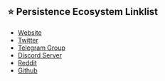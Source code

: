 ## ⭐️ Persistence Ecosystem Linklist
- <a href="https://persistence.one/" target="_blank">Website</a>
- <a href="https://twitter.com/persistenceone" target="_blank">Twitter</a>
- <a href="https://t.me/PersistenceOneChat" target="_blank">Telegram Group</a>
- <a href="https://discord.com/invite/SaBKpjbnhH" target="_blank">Discord Server</a>
- <a href="https://reddit.com/r/PersistenceOne" target="_blank">Reddit</a>
- <a href="https://github.com/persistenceOne" target="_blank">Github</a>